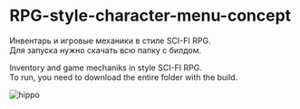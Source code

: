 # RPG-style-character-menu-concept

Инвентарь и игровые механики в стиле SCI-FI RPG.  
Для запуска нужно скачать всю папку с билдом.  

Inventory and game mechaniks in style SCI-FI RPG.  
To run, you need to download the entire folder with the build.  

![hippo](https://media.giphy.com/media/QPaYMKnxweUAaOUIj1/giphy.gif)
